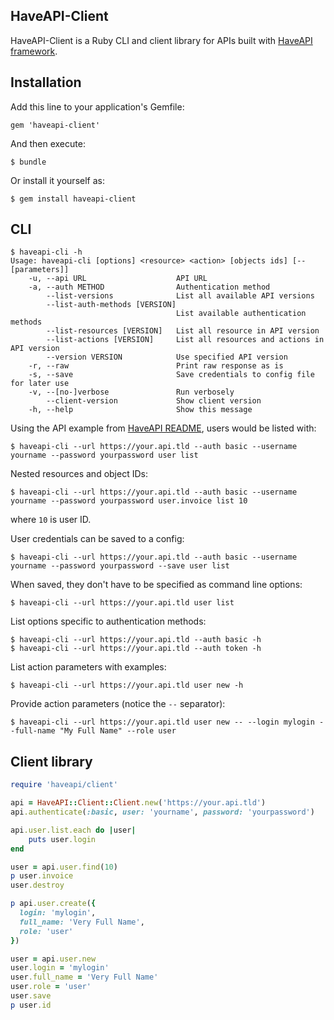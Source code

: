 HaveAPI-Client
--------------
HaveAPI-Client is a Ruby CLI and client library for APIs built with
[HaveAPI framework](https://github.com/vpsfreecz/haveapi).

## Installation

Add this line to your application's Gemfile:

    gem 'haveapi-client'

And then execute:

    $ bundle

Or install it yourself as:

    $ gem install haveapi-client

## CLI
    $ haveapi-cli -h
    Usage: haveapi-cli [options] <resource> <action> [objects ids] [-- [parameters]]
        -u, --api URL                    API URL
        -a, --auth METHOD                Authentication method
            --list-versions              List all available API versions
            --list-auth-methods [VERSION]
                                         List available authentication methods
            --list-resources [VERSION]   List all resource in API version
            --list-actions [VERSION]     List all resources and actions in API version
            --version VERSION            Use specified API version
        -r, --raw                        Print raw response as is
        -s, --save                       Save credentials to config file for later use
        -v, --[no-]verbose               Run verbosely
            --client-version             Show client version
        -h, --help                       Show this message
  
Using the API example from
[HaveAPI README](https://github.com/vpsfreecz/haveapi#example),
users would be listed with:

    $ haveapi-cli --url https://your.api.tld --auth basic --username yourname --password yourpassword user list
    
Nested resources and object IDs:

    $ haveapi-cli --url https://your.api.tld --auth basic --username yourname --password yourpassword user.invoice list 10

where `10` is user ID.

User credentials can be saved to a config:

    $ haveapi-cli --url https://your.api.tld --auth basic --username yourname --password yourpassword --save user list
    
When saved, they don't have to be specified as command line options:

    $ haveapi-cli --url https://your.api.tld user list
 
List options specific to authentication methods:

    $ haveapi-cli --url https://your.api.tld --auth basic -h
    $ haveapi-cli --url https://your.api.tld --auth token -h
 
List action parameters with examples:

    $ haveapi-cli --url https://your.api.tld user new -h

Provide action parameters (notice the ``--`` separator):

    $ haveapi-cli --url https://your.api.tld user new -- --login mylogin --full-name "My Full Name" --role user

 
## Client library
```ruby
require 'haveapi/client'

api = HaveAPI::Client::Client.new('https://your.api.tld')
api.authenticate(:basic, user: 'yourname', password: 'yourpassword')

api.user.list.each do |user|
    puts user.login
end

user = api.user.find(10)
p user.invoice
user.destroy

p api.user.create({
  login: 'mylogin',
  full_name: 'Very Full Name',
  role: 'user'
})

user = api.user.new
user.login = 'mylogin'
user.full_name = 'Very Full Name'
user.role = 'user'
user.save
p user.id
```
